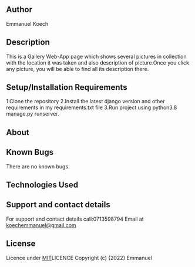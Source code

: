 ## Author
Emmanuel Koech
## Description
This is a Gallery Web-App page which shows several pictures in  collection with the location it was taken and also description of picture.Once you click any picture, you will be able to find all its description there. 
## Setup/Installation Requirements
1.Clone the repository
2.Install the latest django version and other requirements in my requirements.txt file
3.Run project using python3.8 manage.py runserver.

 
## About

## Known Bugs
There are no known bugs.

## Technologies Used

## Support and contact details
For support and contact details call:0713598794 Email at koechemmanuel@gmail.com

## License
Licence under [MIT](https://choosealicense.com/licenses/mit/#)LICENCE 
Copyright (c) {2022} Emmanuel